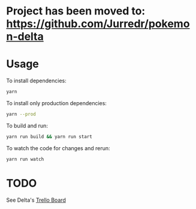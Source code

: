 # Project has been moved to: https://github.com/Jurredr/pokemon-delta

# Usage
To install dependencies:
```bash
yarn
```

To install only production dependencies:
```bash
yarn --prod
```

To build and run:
```bash
yarn run build && yarn run start
```

To watch the code for changes and rerun:
```bash
yarn run watch
```

# TODO
See Delta's [Trello Board](https://trello.com/b/tKIAj0JR)
